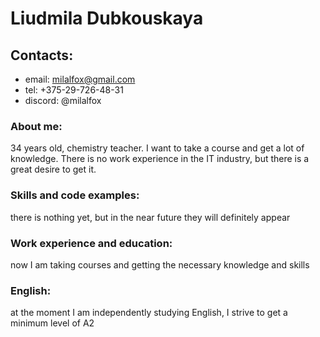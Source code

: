 # Liudmila Dubkouskaya

## Contacts:
* email: milalfox@gmail.com
* tel: +375-29-726-48-31
* discord: @milalfox

### About me:
34 years old, chemistry teacher.
I want to take a course and get a lot of knowledge. There is no work experience in the IT industry, but there is a great desire to get it.

### Skills and code examples: 
there is nothing yet, but in the near future they will definitely appear

### Work experience and education: 
now I am taking courses and getting the necessary knowledge and skills

### English: 
at the moment I am independently studying English, I strive to get a minimum level of A2
